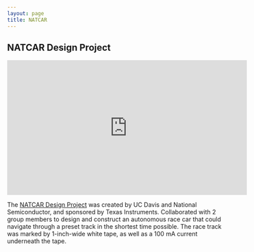 ```yaml
---
layout: page
title: NATCAR
---
```


## NATCAR Design Project

<!-- youtube iframe -->
<div class="iframe-resp-container">
  <iframe width="560" height="315" src="https://www.youtube.com/embed/0bBvv3uwCsM" frameborder="0" allowfullscreen></iframe>
</div>

The [NATCAR Design Project](http://www.ece.ucdavis.edu/natcar/) was created by UC Davis and National Semiconductor, and sponsored by Texas Instruments. Collaborated with 2 group members to design and construct an autonomous race car that could navigate through a preset track in the shortest time possible. The race track was marked by 1-inch-wide white tape, as well as a 100 mA current underneath the tape.